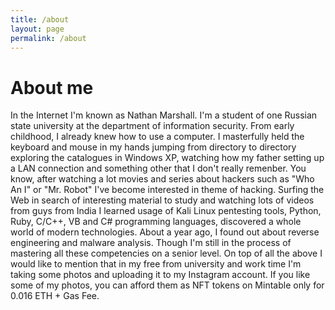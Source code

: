 ```yaml
---
title: /about
layout: page
permalink: /about
---
```


# About me
In the Internet I'm known as Nathan Marshall. I'm a student of one Russian state university at the department of information security. 
From early childhood, I already knew how to use a computer. I masterfully held the keyboard and mouse in my hands jumping from directory to directory
exploring the catalogues in Windows XP, watching how my father setting up a LAN connection and something other that I don't really remenber.
You know, after watching a lot movies and series about hackers such as "Who An I" or "Mr. Robot" I've become interested in theme of hacking.
Surfing the Web in search of interesting material to study and watching lots of videos from guys from India I learned usage of
Kali Linux pentesting tools, Python, Ruby, C/C++, VB and C# programming languages, discovered a whole world of modern technologies. 
About a year ago, I found out about reverse engineering and malware analysis. Though I'm still in the process of mastering all these competencies on a senior level. 
On top of all the above I would like to mention that in my free from university and work time I'm taking some photos and uploading it to my Instagram account.
If you like some of my photos, you can afford them as NFT tokens on Mintable only for 0.016 ETH + Gas Fee.
